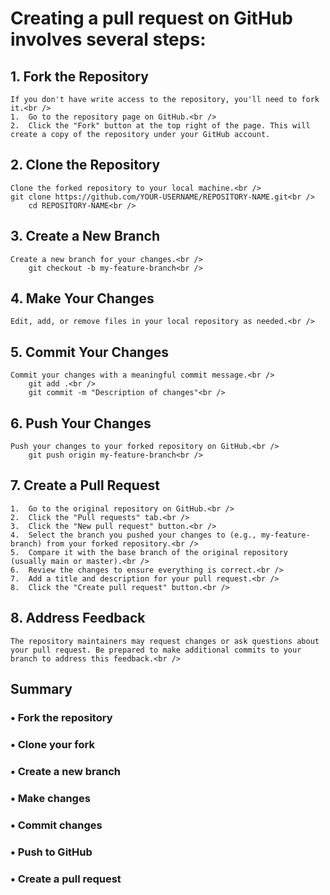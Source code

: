 # Creating a pull request on GitHub involves several steps:<br />
## 1. Fork the Repository<br />
    If you don't have write access to the repository, you'll need to fork it.<br />
    1.	Go to the repository page on GitHub.<br />
    2.	Click the "Fork" button at the top right of the page. This will create a copy of the repository under your GitHub account.
## 2. Clone the Repository<br />
    Clone the forked repository to your local machine.<br />
    git clone https://github.com/YOUR-USERNAME/REPOSITORY-NAME.git<br />
        cd REPOSITORY-NAME<br />
## 3. Create a New Branch<br />
    Create a new branch for your changes.<br />
        git checkout -b my-feature-branch<br />
## 4. Make Your Changes<br />
    Edit, add, or remove files in your local repository as needed.<br />
## 5. Commit Your Changes<br />
    Commit your changes with a meaningful commit message.<br />
        git add .<br />
        git commit -m "Description of changes"<br />
## 6. Push Your Changes<br />
    Push your changes to your forked repository on GitHub.<br />
        git push origin my-feature-branch<br />
## 7. Create a Pull Request<br />
    1.	Go to the original repository on GitHub.<br />
    2.	Click the "Pull requests" tab.<br />
    3.	Click the "New pull request" button.<br />
    4.	Select the branch you pushed your changes to (e.g., my-feature-branch) from your forked repository.<br />
    5.	Compare it with the base branch of the original repository (usually main or master).<br />
    6.	Review the changes to ensure everything is correct.<br />
    7.	Add a title and description for your pull request.<br />
    8.	Click the "Create pull request" button.<br />
## 8. Address Feedback<br />
    The repository maintainers may request changes or ask questions about your pull request. Be prepared to make additional commits to your branch to address this feedback.<br />
## Summary<br />
### • Fork the repository<br />
### • Clone your fork<br />
### • Create a new branch<br />
### • Make changes<br />
### • Commit changes<br />
### • Push to GitHub<br />
### • Create a pull request<br />

